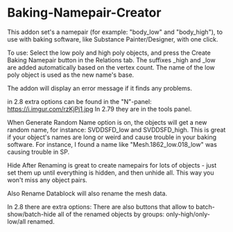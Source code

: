# Baking-Namepair-Creator
This addon set's a namepair (for example: "body_low" and "body_high"), to use with baking software, like Substance Painter/Designer, with one click.

To use:
Select the low poly and high poly objects, and press the Create Baking Namepair button in the Relations tab. The suffixes _high and _low are added automatically based on the vertex count. The name of the low poly object is used as the new name's base.

The addon will display an error message if it finds any problems.

in 2.8 extra options can be found in the "N"-panel:
https://i.imgur.com/rzKjPj1.jpg
In 2.79 they are in the tools panel.

When Generate Random Name option is on, the objects will get a new random name, for instance: SVDDSFD_low and SVDDSFD_high. This is great if your object's names are long or weird and cause trouble in your baking software. For instance, I found a name like "Mesh.1862_low.018_low" was causing trouble in SP.

Hide After Renaming is great to create namepairs for lots of objects - just set them up until everything is hidden, and then unhide all. This way you won't miss any object pairs.

Also Rename Datablock will also rename the mesh data.

In 2.8 there are extra options:
There are also buttons that allow to batch-show/batch-hide all of the renamed objects by groups: only-high/only-low/all renamed.
